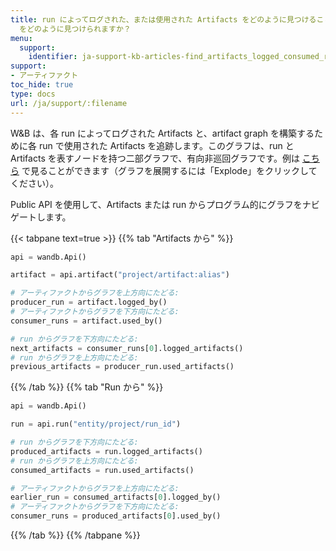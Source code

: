 ```yaml
---
title: run によってログされた、または使用された Artifacts をどのように見つけることができますか？Artifacts を生成または使用した run
  をどのように見つけられますか？
menu:
  support:
    identifier: ja-support-kb-articles-find_artifacts_logged_consumed_run_find
support:
- アーティファクト
toc_hide: true
type: docs
url: /ja/support/:filename
---
```


W&B は、各 run によってログされた Artifacts と、artifact graph を構築するために各 run で使用された Artifacts を追跡します。このグラフは、run と Artifacts を表すノードを持つ二部グラフで、有向非巡回グラフです。例は [こちら](https://wandb.ai/shawn/detectron2-11/artifacts/dataset/furniture-small-val/06d5ddd4deebdd5/graph) で見ることができます（グラフを展開するには「Explode」をクリックしてください）。

Public API を使用して、Artifacts または run からプログラム的にグラフをナビゲートします。

{{< tabpane text=true >}}
{{% tab "Artifacts から" %}}

```python
api = wandb.Api()

artifact = api.artifact("project/artifact:alias")

# アーティファクトからグラフを上方向にたどる:
producer_run = artifact.logged_by()
# アーティファクトからグラフを下方向にたどる:
consumer_runs = artifact.used_by()

# run からグラフを下方向にたどる:
next_artifacts = consumer_runs[0].logged_artifacts()
# run からグラフを上方向にたどる:
previous_artifacts = producer_run.used_artifacts()
```

{{% /tab %}}
{{% tab "Run から" %}}

```python
api = wandb.Api()

run = api.run("entity/project/run_id")

# run からグラフを下方向にたどる:
produced_artifacts = run.logged_artifacts()
# run からグラフを上方向にたどる:
consumed_artifacts = run.used_artifacts()

# アーティファクトからグラフを上方向にたどる:
earlier_run = consumed_artifacts[0].logged_by()
# アーティファクトからグラフを下方向にたどる:
consumer_runs = produced_artifacts[0].used_by()
```

{{% /tab %}}
{{% /tabpane %}}